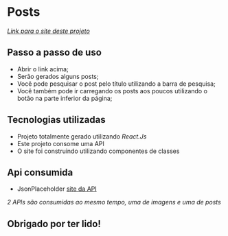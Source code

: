 # Posts 

*[Link para o site deste projeto](https://projectreactpostsapi.netlify.app/)*

## Passo a passo de uso

* Abrir o link acima;
* Serão gerados alguns posts;
* Você pode pesquisar o post pelo título utilizando a barra de pesquisa;
* Você também pode ir carregando os posts aos poucos utilizando o botão na parte inferior da página;

## Tecnologias utilizadas

* Projeto totalmente gerado utilizando *React.Js*
* Este projeto consome uma API
* O site foi construindo utilizando componentes de classes

## Api consumida
* JsonPlaceholder
[site da API](https://jsonplaceholder.typicode.com/)

*2 APIs são consumidas ao mesmo tempo, uma de imagens e uma de posts*

## Obrigado por ter lido!

